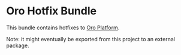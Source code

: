 # Oro Hotfix Bundle

This bundle contains hotfixes to [Oro Platform](https://github.com/orocrm/platform).

Note: it might eventually be exported from this project to an external package.
